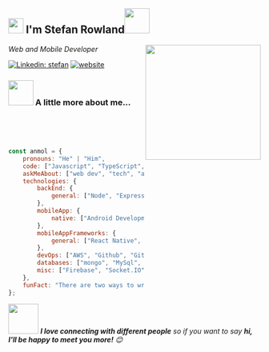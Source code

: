 <h2><img src="https://emojis.slackmojis.com/emojis/images/1531849430/4246/blob-sunglasses.gif?1531849430" width="30"/> I'm Stefan Rowland<img src="https://media.giphy.com/media/12oufCB0MyZ1Go/giphy.gif" width="50"></h2>
<img align='right' src="https://d3sujgifhk94se.cloudfront.net/wp-content/uploads/2019/09/18085910/Monkey_Kid_Coding.gif" width="230">
<p><em>Web and Mobile Developer</em></p>

[![Linkedin: stefan](https://img.shields.io/badge/-anmol-blue?style=flat-square&logo=Linkedin&logoColor=white&link=linkedin.com/in/stefan-rowland)](linkedin.com/in/stefan-rowland)
[![website](https://img.shields.io/badge/Website-46a2f1.svg?&style=flat-square&logo=Google-Chrome&logoColor=white&link=https://stefan-rowland.web.app)](https://stefan-rowland.web.app)


### <img src="https://media.giphy.com/media/VgCDAzcKvsR6OM0uWg/giphy.gif" width="50"> A little more about me...  

<br/>
<br/>
<br/>

```javascript
const anmol = {
    pronouns: "He" | "Him",
    code: ["Javascript", "TypeScript", "Python", "PHP"],
    askMeAbout: ["web dev", "tech", "app dev"],
    technologies: {
        backEnd: {
            general: ["Node", "Express", "Nest.js", "Laravel"],
        },
        mobileApp: {
            native: ["Android Development"]
        },
        mobileAppFrameworks: {
            general: ["React Native", "Flutter"]
        },
        devOps: ["AWS", "Github", "Gitlab", "Bitbucket" "Docker"],
        databases: ["mongo", "MySql", "sqlite"],
        misc: ["Firebase", "Socket.IO", "selenium", "open-cv", "php", "SuiteApp"]
    },
    funFact: "There are two ways to write error-free programs; only the third one works"
};
```

<img src="https://media.giphy.com/media/LnQjpWaON8nhr21vNW/giphy.gif" width="60"> <em><b>I love connecting with different people</b> so if you want to say <b>hi, I'll be happy to meet you more!</b> 😊</em>